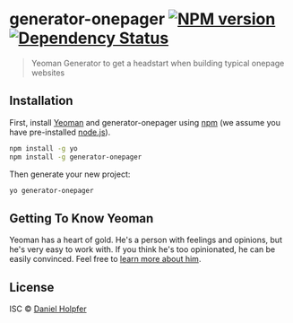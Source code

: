 # generator-onepager [![NPM version][npm-image]][npm-url] [![Dependency Status][daviddm-image]][daviddm-url]
> Yeoman Generator to get a headstart when building typical onepage websites

## Installation

First, install [Yeoman](http://yeoman.io) and generator-onepager using [npm](https://www.npmjs.com/) (we assume you have pre-installed [node.js](https://nodejs.org/)).

```bash
npm install -g yo
npm install -g generator-onepager
```

Then generate your new project:

```bash
yo generator-onepager
```

## Getting To Know Yeoman

Yeoman has a heart of gold. He&#39;s a person with feelings and opinions, but he&#39;s very easy to work with. If you think he&#39;s too opinionated, he can be easily convinced. Feel free to [learn more about him](http://yeoman.io/).

## License

ISC © [Daniel Holpfer]()


[npm-image]: https://badge.fury.io/js/generator-onepager.svg
[npm-url]: https://npmjs.org/package/generator-onepager
[travis-image]: https://travis-ci.org/D4ny0/generator-onepager.svg?branch=master
[travis-url]: https://travis-ci.org/D4ny0/generator-onepager
[daviddm-image]: https://david-dm.org/D4ny0/generator-onepager.svg?theme=shields.io
[daviddm-url]: https://david-dm.org/D4ny0/generator-onepager
